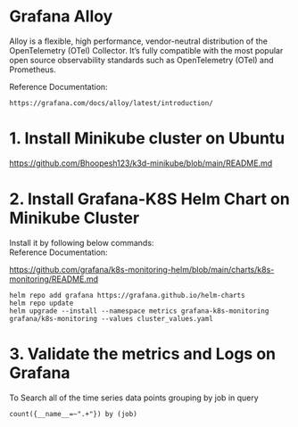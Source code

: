 # Grafana Alloy  
Alloy is a flexible, high performance, vendor-neutral distribution of the OpenTelemetry (OTel) Collector. It’s fully compatible with the most popular open source observability standards such as OpenTelemetry (OTel) and Prometheus.

Reference Documentation:  

    https://grafana.com/docs/alloy/latest/introduction/

# 1. Install Minikube cluster on Ubuntu

https://github.com/Bhoopesh123/k3d-minikube/blob/main/README.md


# 2. Install Grafana-K8S Helm Chart on Minikube Cluster 

Install it by following below commands:  
Reference Documentation:  

https://github.com/grafana/k8s-monitoring-helm/blob/main/charts/k8s-monitoring/README.md

    helm repo add grafana https://grafana.github.io/helm-charts
    helm repo update
    helm upgrade --install --namespace metrics grafana-k8s-monitoring grafana/k8s-monitoring --values cluster_values.yaml

# 3. Validate the metrics and Logs on Grafana

To Search all of the time series data points grouping by job  in query  

    count({__name__=~".+"}) by (job)

